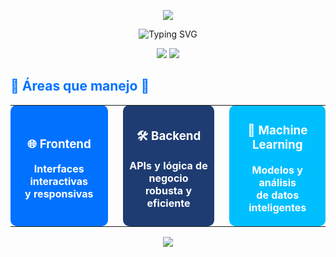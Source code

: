 <!-- Encabezado con imagen -->
<p align="center">
  <img src="https://capsule-render.vercel.app/api?type=waving&color=0:00c6ff,100:0072ff&height=200&section=header&text=⭐%20Hola!%20Soy%20Alicia%20Medina%20⭐&fontSize=40&fontColor=ffffff&animation=fadeIn" />
</p>

<!-- Frase introductoria animada centrada en azul, sin cortes -->
<p align="center">
  <img src="https://readme-typing-svg.demolab.com?font=Fira+Code&weight=700&size=24&pause=1000&color=1E3C72&center=true&vCenter=true&width=900&lines=%E2%AD%90+Desarrolladora+Fullstack+|+Amante+del+Codigo+Limpio+|+AI+%E2%AD%90" alt="Typing SVG" />
</p>

<!-- Bloques tipo div lado a lado -->
<p align="center">
  <img src="https://img.shields.io/badge/🌊-Construyendo%20experiencias%20digitales%20inteligentes-0072FF?style=for-the-badge" />
  <img src="https://img.shields.io/badge/✨-APASIONADA%20POR%20LA%20IA%20Y%20TECNOLOGÍA-1E3C72?style=for-the-badge" />
</p>

<!-- Título arriba de las tarjetas -->
<p align="center">
  <h2 style="color:#0072FF;">🌟 Áreas que manejo 🌟</h2>
</p>

<!-- Panel creativo de tus áreas centrado -->
<p align="center">
<table align="center">
<tr>
  <td align="center" bgcolor="#0072FF" width="200" height="150" style="border-radius:10px; color:white; font-weight:bold;">
    <h3>🌐 Frontend</h3>
    <p>Interfaces interactivas<br>y responsivas</p>
  </td>
  <td width="20"></td> <!-- Espacio entre tarjetas -->
  <td align="center" bgcolor="#1E3C72" width="200" height="150" style="border-radius:10px; color:white; font-weight:bold;">
    <h3>🛠️ Backend</h3>
    <p>APIs y lógica de negocio<br>robusta y eficiente</p>
  </td>
  <td width="20"></td>
  <td align="center" bgcolor="#00BFFF" width="200" height="150" style="border-radius:10px; color:white; font-weight:bold;">
    <h3>🤖 Machine Learning</h3>
    <p>Modelos y análisis<br>de datos inteligentes</p>
  </td>
</tr>
</table>
</p>

























<p align="center">
  <img src="https://capsule-render.vercel.app/api?type=waving&color=0:00c6ff,100:0072ff&height=100&section=footer"/>
</p>

